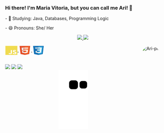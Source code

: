 ### Hi there! I'm Maria Vitoria, but you can call me Ari! 👋

<div>
  <p>- 🌱 Studying: Java, Databases, Programming Logic</p>
  <p>- 😄 Pronouns: She/ Her</p>
</div>

<div align="center">
  <a href="https://github.com/Arikt5">
  <img height="180em" src="https://github-readme-stats.vercel.app/api?username=Arikt5&show_icons=true&theme=synthwave&include_all_commits=true&count_private=true"/>
  <img height="180em" src="https://github-readme-stats.vercel.app/api/top-langs/?username=Arikt5&layout=compact&langs_count=7&theme=synthwave"/>
</div>
  
  <div style="display: inline_block"><br>
  <img align="center" alt="Ari-Js" height="30" width="40" src="https://raw.githubusercontent.com/devicons/devicon/master/icons/javascript/javascript-plain.svg">
  <img align="center" alt="Ari-HTML" height="30" width="40" src="https://raw.githubusercontent.com/devicons/devicon/master/icons/html5/html5-original.svg">
  <img align="center" alt="Ari-CSS" height="30" width="40" src="https://raw.githubusercontent.com/devicons/devicon/master/icons/css3/css3-original.svg">
  <img align="right" alt="Ari-pic" height="150" style="border-radius:50px;" src="https://user-images.githubusercontent.com/91793259/145229387-1c0a9ec1-7f11-48f3-8f7c-702866af282d.jpeg">
</div>
  
  ##
  
<div> 
 <a href="https://discord.gg/Arikt#5088" target="_blank"><img src="https://img.shields.io/badge/Discord-7289DA?style=for-the-badge&logo=discord&logoColor=white" target="_blank"></a> 
  <a href = "mailto: mary.vitoriahp@gmail.com" target="_blank"><img src="https://img.shields.io/badge/-Gmail-%23333?style=for-the-badge&logo=gmail&logoColor=red" target="_blank"></a>
  <a href="https://www.linkedin.com/in/mariavitoriasilva/" target="_blank"><img src="https://img.shields.io/badge/-LinkedIn-%230077B5?style=for-the-badge&logo=linkedin&logoColor=white" target="_blank"></a>   
</div>
  
<div align="center">
  <img alt="gif cobrinha" src="https://raw.githubusercontent.com/Arikt5/Arikt5/output/github-contribution-grid-snake.svg">
</div>
